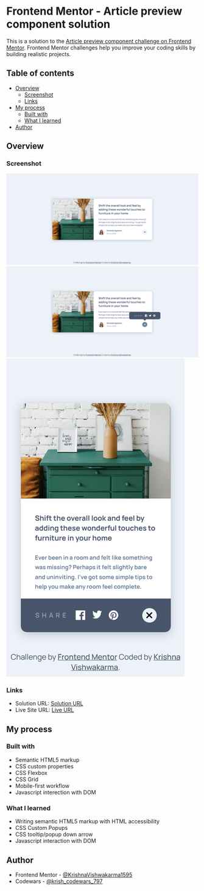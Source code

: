 # Frontend Mentor - Article preview component solution

This is a solution to the [Article preview component challenge on Frontend Mentor](https://www.frontendmentor.io/challenges/article-preview-component-dYBN_pYFT). Frontend Mentor challenges help you improve your coding skills by building realistic projects.

## Table of contents

- [Overview](#overview)
  - [Screenshot](#screenshot)
  - [Links](#links)
- [My process](#my-process)
  - [Built with](#built-with)
  - [What I learned](#what-i-learned)  
- [Author](#author)

## Overview

### Screenshot

![](./screenshots/screenshot-inital-state.png)
![](./screenshots/screenshot-share-state-desktop.png)
![](./screenshots/screenshot-share-state-mobile.png)

### Links

- Solution URL: [Solution URL](https://www.frontendmentor.io/solutions/responsive-article-preview-component-using-css-grid-and-javascript--We04VZid_)
- Live Site URL: [Live URL](https://krishnavishwakarma1595.github.io/frontend-mentor/Newbie/article-preview-component/)

## My process

### Built with

- Semantic HTML5 markup
- CSS custom properties
- CSS Flexbox
- CSS Grid
- Mobile-first workflow
- Javascript interection with DOM

### What I learned

- Writing semantic HTML5 markup with HTML accessibility
- CSS Custom Popups
- CSS tooltip/popup down arrow
- Javascript interaction with DOM

## Author

- Frontend Mentor - [@KrishnaVishwakarma1595](https://www.frontendmentor.io/profile/KrishnaVishwakarma1595)
- Codewars - [@krish_codewars_797](https://www.codewars.com/users/krish_codewars_797)